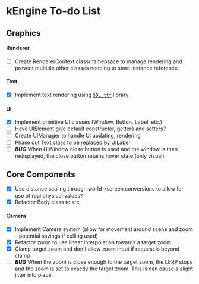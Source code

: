 # kEngine To-do List

## Graphics
#### Renderer
- [ ] Create RendererContext class/namepsace to manage rendering and prevent multiple other classes needing to store instance reference.

#### Text
- [x] Implement text rendering using [`SDL_ttf`](https://www.libsdl.org/projects/SDL_ttf/) library.

#### UI
- [x] Implement primitive UI classes (Window, Button, Label, etc.)
- [ ] Have UIElement give default constructor, getters and setters?
- [ ] Create UIManager to handle UI updating, rendering
- [ ] Phase out Text class to be replaced by UILabel
- [ ] ***BUG*** When UIWindow close button is used and the window is then redisplayed, the close button retains hover state (only visual)

## Core Components
- [x] Use distance scaling through world->screen conversions to allow for use of real physical values?
- [x] Refactor Body class to src

#### Camera
- [x] Implement Camera system (allow for movement around scene and zoom - potential savings if culling used)
- [x] Refactor zoom to use linear interpolation towards a target zoom
- [x] Clamp target zoom and don't allow zoom input if request is beyond clamp
- [ ] ***BUG*** When the zoom is close enough to the target zoom, the LERP stops and the zoom is set to exactly the target zoom. This is can cause a slight jitter into place.  

